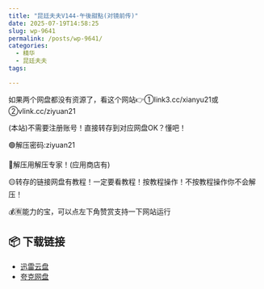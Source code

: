 ```yaml
---
title: "昆廷夫夫V144-午後甜點(对镜前传)"
date: 2025-07-19T14:58:25
slug: wp-9641
permalink: /posts/wp-9641/
categories:
  - 精华
  - 昆廷夫夫
tags:

---
```


如果两个网盘都没有资源了，看这个网站👉①link3.cc/xianyu21或②vlink.cc/ziyuan21

(本站)不需要注册账号！直接转存到对应网盘OK？懂吧！

🟢解压密码:ziyuan21

🔵解压用解压专家！(应用商店有)

🟡转存的链接网盘有教程！一定要看教程！按教程操作！不按教程操作你不会解压！

💰🈶能力的宝，可以点左下角赞赏支持一下网站运行

## 📦 下载链接
- [迅雷云盘](https://blziyuan21.com/pay-download/9641?key=ba58a83e4b&down_id=0)
- [夸克网盘](https://blziyuan21.com/pay-download/9641?key=ba58a83e4b&down_id=1)


